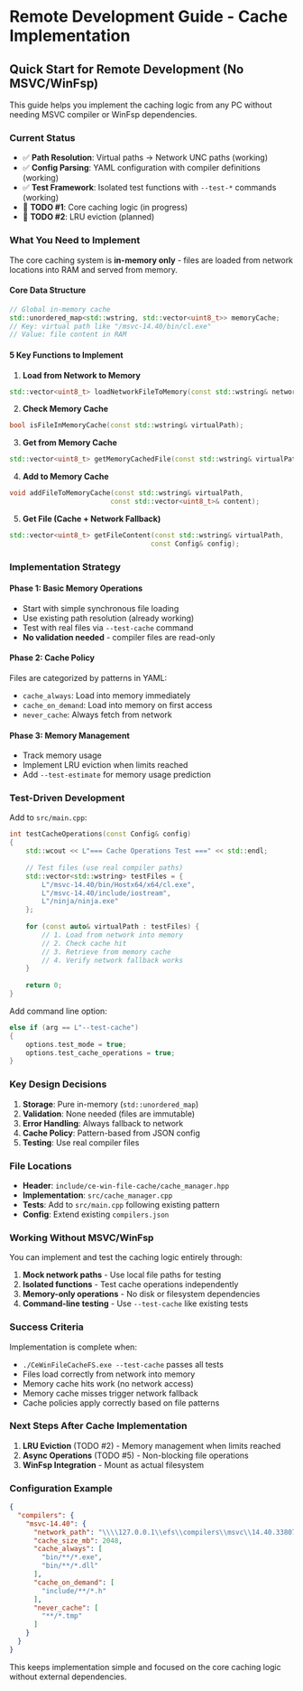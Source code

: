 # Remote Development Guide - Cache Implementation

## Quick Start for Remote Development (No MSVC/WinFsp)

This guide helps you implement the caching logic from any PC without needing MSVC compiler or WinFsp dependencies.

### Current Status
- ✅ **Path Resolution**: Virtual paths → Network UNC paths (working)
- ✅ **Config Parsing**: YAML configuration with compiler definitions (working)
- ✅ **Test Framework**: Isolated test functions with `--test-*` commands (working)
- 🔄 **TODO #1**: Core caching logic (in progress)
- 📝 **TODO #2**: LRU eviction (planned)

### What You Need to Implement

The core caching system is **in-memory only** - files are loaded from network locations into RAM and served from memory.

#### Core Data Structure
```cpp
// Global in-memory cache
std::unordered_map<std::wstring, std::vector<uint8_t>> memoryCache;
// Key: virtual path like "/msvc-14.40/bin/cl.exe"
// Value: file content in RAM
```

#### 5 Key Functions to Implement

1. **Load from Network to Memory**
```cpp
std::vector<uint8_t> loadNetworkFileToMemory(const std::wstring& networkPath);
```

2. **Check Memory Cache**
```cpp
bool isFileInMemoryCache(const std::wstring& virtualPath);
```

3. **Get from Memory Cache**
```cpp
std::vector<uint8_t> getMemoryCachedFile(const std::wstring& virtualPath);
```

4. **Add to Memory Cache**
```cpp
void addFileToMemoryCache(const std::wstring& virtualPath, 
                         const std::vector<uint8_t>& content);
```

5. **Get File (Cache + Network Fallback)**
```cpp
std::vector<uint8_t> getFileContent(const std::wstring& virtualPath, 
                                   const Config& config);
```

### Implementation Strategy

#### Phase 1: Basic Memory Operations
- Start with simple synchronous file loading
- Use existing path resolution (already working)
- Test with real files via `--test-cache` command
- **No validation needed** - compiler files are read-only

#### Phase 2: Cache Policy
Files are categorized by patterns in YAML:
- `cache_always`: Load into memory immediately
- `cache_on_demand`: Load into memory on first access
- `never_cache`: Always fetch from network

#### Phase 3: Memory Management
- Track memory usage
- Implement LRU eviction when limits reached
- Add `--test-estimate` for memory usage prediction

### Test-Driven Development

Add to `src/main.cpp`:
```cpp
int testCacheOperations(const Config& config)
{
    std::wcout << L"=== Cache Operations Test ===" << std::endl;
    
    // Test files (use real compiler paths)
    std::vector<std::wstring> testFiles = {
        L"/msvc-14.40/bin/Hostx64/x64/cl.exe",
        L"/msvc-14.40/include/iostream",
        L"/ninja/ninja.exe"
    };
    
    for (const auto& virtualPath : testFiles) {
        // 1. Load from network into memory
        // 2. Check cache hit
        // 3. Retrieve from memory cache
        // 4. Verify network fallback works
    }
    
    return 0;
}
```

Add command line option:
```cpp
else if (arg == L"--test-cache")
{
    options.test_mode = true;
    options.test_cache_operations = true;
}
```

### Key Design Decisions

1. **Storage**: Pure in-memory (`std::unordered_map`)
2. **Validation**: None needed (files are immutable)
3. **Error Handling**: Always fallback to network
4. **Cache Policy**: Pattern-based from JSON config
5. **Testing**: Use real compiler files

### File Locations

- **Header**: `include/ce-win-file-cache/cache_manager.hpp`
- **Implementation**: `src/cache_manager.cpp`
- **Tests**: Add to `src/main.cpp` following existing pattern
- **Config**: Extend existing `compilers.json`

### Working Without MSVC/WinFsp

You can implement and test the caching logic entirely through:
1. **Mock network paths** - Use local file paths for testing
2. **Isolated functions** - Test cache operations independently
3. **Memory-only operations** - No disk or filesystem dependencies
4. **Command-line testing** - Use `--test-cache` like existing tests

### Success Criteria

Implementation is complete when:
- `./CeWinFileCacheFS.exe --test-cache` passes all tests
- Files load correctly from network into memory
- Memory cache hits work (no network access)
- Memory cache misses trigger network fallback
- Cache policies apply correctly based on file patterns

### Next Steps After Cache Implementation

1. **LRU Eviction** (TODO #2) - Memory management when limits reached
2. **Async Operations** (TODO #5) - Non-blocking file operations
3. **WinFsp Integration** - Mount as actual filesystem

### Configuration Example

```json
{
  "compilers": {
    "msvc-14.40": {
      "network_path": "\\\\127.0.0.1\\efs\\compilers\\msvc\\14.40.33807-14.40.33811.0",
      "cache_size_mb": 2048,
      "cache_always": [
        "bin/**/*.exe",
        "bin/**/*.dll"
      ],
      "cache_on_demand": [
        "include/**/*.h"
      ],
      "never_cache": [
        "**/*.tmp"
      ]
    }
  }
}
```

This keeps implementation simple and focused on the core caching logic without external dependencies.